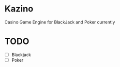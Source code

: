 # Kazino

Casino Game Engine for BlackJack and Poker currently

# TODO

- [ ] Blackjack
- [ ] Poker
